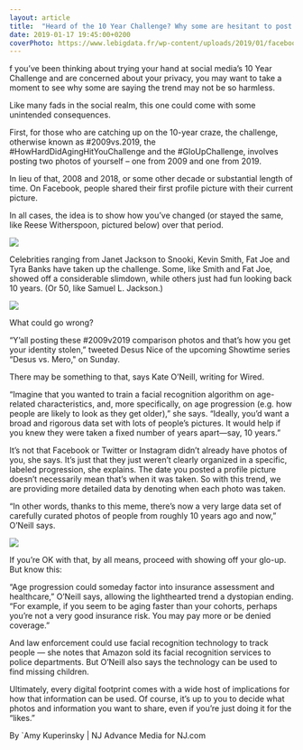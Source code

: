 ```yaml
---
layout: article
title:  "Heard of the 10 Year Challenge? Why some are hesitant to post their ′2009 vs. 2019′ photos on social media"
date: 2019-01-17 19:45:00+0200
coverPhoto: https://www.lebigdata.fr/wp-content/uploads/2019/01/facebook-10-year-challenge-660x330.jpg
---
```


f you’ve been thinking about trying your hand at social media’s 10 Year Challenge and are concerned about your privacy, you may want to take a moment to see why some are saying the trend may not be so harmless.

Like many fads in the social realm, this one could come with some unintended consequences.

First, for those who are catching up on the 10-year craze, the challenge, otherwise known as #2009vs.2019, the #HowHardDidAgingHitYouChallenge and the #GloUpChallenge, involves posting two photos of yourself – one from 2009 and one from 2019.

In lieu of that, 2008 and 2018, or some other decade or substantial length of time. On Facebook, people shared their first profile picture with their current picture.

In all cases, the idea is to show how you’ve changed (or stayed the same, like Reese Witherspoon, pictured below) over that period.

![](https://pbs.twimg.com/media/Dw7H1BkUwAAg0fS.jpg)


Celebrities ranging from Janet Jackson to Snooki, Kevin Smith, Fat Joe and Tyra Banks have taken up the challenge. Some, like Smith and Fat Joe, showed off a considerable slimdown, while others just had fun looking back 10 years. (Or 50, like Samuel L. Jackson.)

![](https://pbs.twimg.com/media/DxICnSRWwAEpt1x.jpg)


What could go wrong?

“Y’all posting these #2009v2019 comparison photos and that’s how you get your identity stolen,” tweeted Desus Nice of the upcoming Showtime series “Desus vs. Mero," on Sunday.

There may be something to that, says Kate O’Neill, writing for Wired.

“Imagine that you wanted to train a facial recognition algorithm on age-related characteristics, and, more specifically, on age progression (e.g. how people are likely to look as they get older),” she says. “Ideally, you’d want a broad and rigorous data set with lots of people’s pictures. It would help if you knew they were taken a fixed number of years apart—say, 10 years.”

It’s not that Facebook or Twitter or Instagram didn’t already have photos of you, she says. It’s just that they just weren’t clearly organized in a specific, labeled progression, she explains. The date you posted a profile picture doesn’t necessarily mean that’s when it was taken. So with this trend, we are providing more detailed data by denoting when each photo was taken.

“In other words, thanks to this meme, there’s now a very large data set of carefully curated photos of people from roughly 10 years ago and now,” O’Neill says.

![](https://pbs.twimg.com/media/DxIsAjdX4AAfq3j.jpg)



If you’re OK with that, by all means, proceed with showing off your glo-up. But know this:

“Age progression could someday factor into insurance assessment and healthcare,” O’Neill says, allowing the lighthearted trend a dystopian ending. “For example, if you seem to be aging faster than your cohorts, perhaps you’re not a very good insurance risk. You may pay more or be denied coverage.”

And law enforcement could use facial recognition technology to track people — she notes that Amazon sold its facial recognition services to police departments. But O’Neill also says the technology can be used to find missing children.

Ultimately, every digital footprint comes with a wide host of implications for how that information can be used. Of course, it’s up to you to decide what photos and information you want to share, even if you’re just doing it for the “likes.”

By `Amy Kuperinsky | NJ Advance Media for NJ.com
